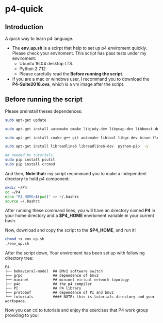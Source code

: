 # p4-quick

## Introduction

A quick way to learn p4 language.

* The **env_up.sh** is a scirpt that help to set up p4 enviroment quickly. Please check your enviroment. This script has pass tests under my enviroment:
  * Ubuntu 16.04 desktop LTS.
  * Python 2.7.12
  * Please carefully read the **Before running the script**.
* If you are a mac or windows user, I recommand you to download the **P4-Suite2018.ova**, which is a vm image after the script.

## Before running the script

Please preinstall theses dependences:

```bash
sudo apt-get update

sudo apt-get install automake cmake libjudy-dev libpcap-dev libboost-dev libboost-test-dev libboost-program-options-dev libboost-system-dev libboost-filesystem-dev libboost-thread-dev libevent-dev libtool flex bison pkg-config g++ libssl-dev  -y

sudo apt-get install cmake g++ git automake libtool libgc-dev bison flex libfl-dev libgmp-dev libboost-dev libboost-iostreams-dev libboost-graph-dev llvm pkg-config python python-scapy python-ipaddr python-ply tcpdump curl  -y

sudo apt-get install libreadline6 libreadline6-dev  python-pip  -y 

## needed by tutorials
sudo pip install psutil  
sudo pip install crcmod
```

And then, **Note that:** my script recommand you to make a independent directory to hold p4 component:

```bash
mkdir ~/P4
cd ~/P4
echo "P4_HOME=$(pwd)" >> ~/.bashrc
source ~/.bashrc
```

After running these command lines, you will have an directory named **P4** in your home directory and a **$P4_HOME** envrioment variable in your current bash.

Now, download and copy the script to the **$P4_HOME**, and run it!

```bash
chmod +x env_up.sh
./env_up.sh
```

After the script down, Your enviroment has been set up with following directory tree:

```
P4
├── behavioral-model  ## BMv2 software switch
├── grpc              ## dependence of bmv2
├── mininet           ## mininet virtual network topology
├── p4c			      ## the p4 compiler
├── PI                ## P4 library
├── protobuf          ## dependence of PI and bmv2
└── tutorials         #### NOTE: this is tutorials directory and your workspace.
```

Now you can cd to tutorials and enjoy the exercises that P4 work group providing to you!



